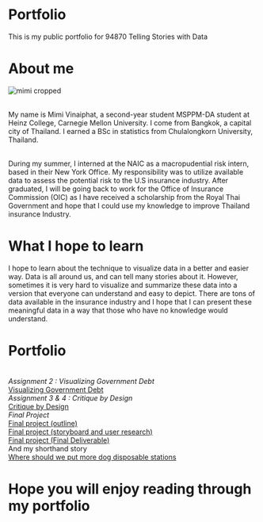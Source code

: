 # Portfolio
This is my public portfolio for 94870 Telling Stories with Data

# About me
![mimi cropped](https://user-images.githubusercontent.com/112348105/188168840-4e148927-84a9-44fe-8c0f-5ca4f3fe759a.jpg)

<br /> 
My name is Mimi Vinaiphat, a second-year student MSPPM-DA student at Heinz College, Carnegie Mellon University. I come from Bangkok, a capital city of Thailand. I  earned a BSc in statistics from Chulalongkorn University, Thailand. 

<br /> During my summer, I interned at the NAIC as a macropudential risk intern, based in their New York Office. My responsibility was to utilize available data to assess the potential risk to the U.S insurance industry. After graduated, I will be going back to work for the Office of Insurance Commission (OIC) as I have received a scholarship from the Royal Thai Government and hope that I could use my knowledge to improve Thailand insurance Industry.

# What I hope to learn
I hope to learn about the technique to visualize data in a better and easier way. Data is all around us, and can tell many stories about it. However, sometimes it is very hard to visualize and summarize these data into a version that everyone can understand and easy to depict. There are tons of data available in the insurance industry and I hope that I can present these meaningful data in a way that those who have no knowledge would understand. 

# Portfolio
 <br /> _Assignment 2 : Visualizing Government Debt_
 <br /> [Visualizing Government Debt](/dataviz2.md)
 <br /> _Assignment 3 & 4 : Critique by Design_
 <br/> [Critique by Design](/critique3.md)
 <br /> _Final Project_
 <br/> [Final project (outline)](/final_project_1_mimi.md)
 <br/> [Final project (storyboard and user research)](/final_project_2_mimi.md)
 <br/> [Final project (Final Deliverable)](/final_project_3_mimi.md)
 <br/> And my shorthand story 
 <br/> [Where should we put more dog disposable stations](https://carnegiemellon.shorthandstories.com/where-should-we-put-more-dog-disposable-stations/index.html)
 
 
# Hope you will enjoy reading through my portfolio
